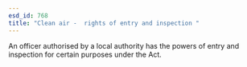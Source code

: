 ```yaml
---
esd_id: 768
title: "Clean air -  rights of entry and inspection "
---
```


An officer authorised by a local authority has the powers of entry and inspection for certain purposes under the Act.

